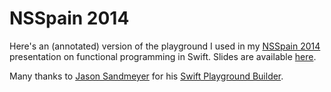 NSSpain 2014
================

Here's an (annotated) version of the playground I used in my [NSSpain 2014](http://nsspain.com/2014/) presentation on functional programming in Swift.  Slides are available [here](https://speakerdeck.com/ashfurrow/the-future-of-functional-programming-on-ios).

Many thanks to [Jason Sandmeyer](https://github.com/jas) for his [Swift Playground Builder](https://github.com/jas/swift-playground-builder).
